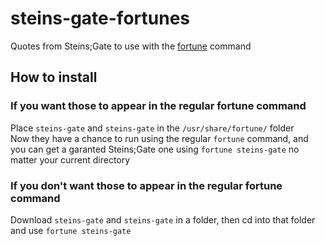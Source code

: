 # steins-gate-fortunes
Quotes from Steins;Gate to use with the [fortune](https://en.wikipedia.org/wiki/Fortune_(Unix)) command

## How to install

### If you want those to appear in the regular fortune command
Place `steins-gate` and `steins-gate` in the `/usr/share/fortune/` folder  
Now they have a chance to run using the regular `fortune` command, and you can get a garanted Steins;Gate one using `fortune steins-gate` no matter your current directory

### If you don't want those to appear in the regular fortune command
Download `steins-gate` and `steins-gate` in a folder, then cd into that folder and use `fortune steins-gate`
